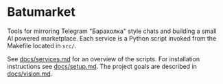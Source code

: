 # Batumarket

Tools for mirroring Telegram "Барахолка" style chats and building a small AI powered marketplace. Each service is a Python script invoked from the Makefile located in `src/`.

See [docs/services.md](docs/services.md) for an overview of the scripts.
For installation instructions see [docs/setup.md](docs/setup.md).
The project goals are described in [docs/vision.md](docs/vision.md).

